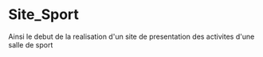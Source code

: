 # Site_Sport
Ainsi le debut de la realisation d'un site de presentation des activites d'une salle de sport 
